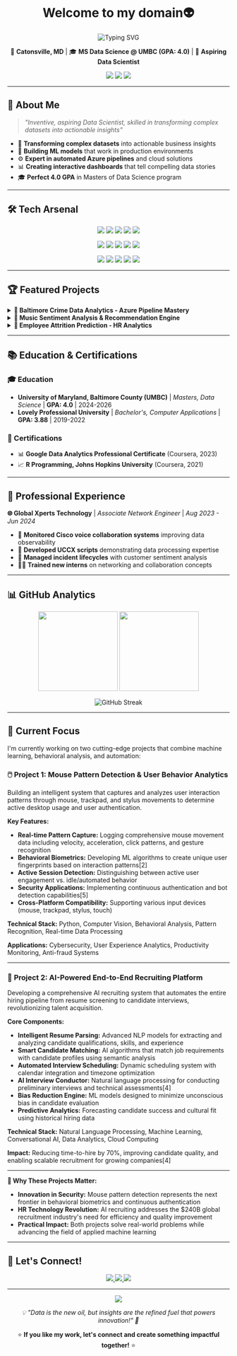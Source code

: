 <h1 align="center">Welcome to my domain👽 </h1>

<p align="center">
  <img src="https://readme-typing-svg.herokuapp.com?font=Roboto&size=22&duration=3000&pause=1000&color=36BCF7&center=true&vCenter=true&width=600&lines=Turning+data+into+decisions+%F0%9F%92%AF;Automating+the+boring+stuff+so+you+don't+have+to+%F0%9F%9A%80;Coffee+%2B+Code+%3D+Innovation+%E2%98%95%EF%B8%8F%2C+%F0%9F%92%BB;Solving+real-world+problems+with+AI+magic+%F0%9F%A7%AA;Always+learning%2C+always+building+%F0%9F%92%A1" alt="Typing SVG" />
</p>


<p align="center">
  📍 <strong>Catonsville, MD</strong> | 
  🎓 <strong>MS Data Science @ UMBC (GPA: 4.0)</strong> | 
  🚀 <strong>Aspiring Data Scientist</strong>
</p>

<p align="center">
  <a href="mailto:y79@umbc.edu"><img src="https://img.shields.io/badge/Email-y79%40umbc.edu-red?style=for-the-badge&logo=gmail&logoColor=white"/></a>
  <a href="https://linkedin.com/in/ykr18/"><img src="https://img.shields.io/badge/LinkedIn-ykr18-blue?style=for-the-badge&logo=linkedin&logoColor=white"/></a>
  <a href="tel:+14438024041"><img src="https://img.shields.io/badge/Phone-%2B1--443--802--4041-green?style=for-the-badge&logo=phone&logoColor=white"/></a>
</p>

---

## 🎯 About Me

> *"Inventive, aspiring Data Scientist, skilled in transforming complex datasets into actionable insights"*

- 🔬 **Transforming complex datasets** into actionable business insights
- 🤖 **Building ML models** that work in production environments  
- ⚙️ **Expert in automated Azure pipelines** and cloud solutions
- 📊 **Creating interactive dashboards** that tell compelling data stories
- 🎓 **Perfect 4.0 GPA** in Masters of Data Science program

---

## 🛠️ Tech Arsenal
<p align="center">
  <img src="https://img.shields.io/badge/Python-3776AB?style=for-the-badge&logo=python&logoColor=white"/>
  <img src="https://img.shields.io/badge/R-276DC3?style=for-the-badge&logo=r&logoColor=white"/>
  <img src="https://img.shields.io/badge/SQL-4479A1?style=for-the-badge&logo=mysql&logoColor=white"/>
  <img src="https://img.shields.io/badge/Java-ED8B00?style=for-the-badge&logo=java&logoColor=white"/>
  <img src="https://img.shields.io/badge/Scala-DC322F?style=for-the-badge&logo=scala&logoColor=white"/>
</p>

<p align="center">
  <img src="https://img.shields.io/badge/Pandas-150458?style=for-the-badge&logo=pandas&logoColor=white"/>
  <img src="https://img.shields.io/badge/NumPy-013243?style=for-the-badge&logo=numpy&logoColor=white"/>
  <img src="https://img.shields.io/badge/Scikit--learn-F7931E?style=for-the-badge&logo=scikit-learn&logoColor=white"/>
  <img src="https://img.shields.io/badge/Matplotlib-3776AB?style=for-the-badge&logo=python&logoColor=white"/>
  <img src="https://img.shields.io/badge/Seaborn-3776AB?style=for-the-badge&logo=python&logoColor=white"/>
</p>

<p align="center">
  <img src="https://img.shields.io/badge/Microsoft_Azure-0089D0?style=for-the-badge&logo=microsoft-azure&logoColor=white"/>
  <img src="https://img.shields.io/badge/Amazon_AWS-232F3E?style=for-the-badge&logo=amazon-aws&logoColor=white"/>
  <img src="https://img.shields.io/badge/MySQL-4479A1?style=for-the-badge&logo=mysql&logoColor=white"/>
  <img src="https://img.shields.io/badge/Power_BI-F2C811?style=for-the-badge&logo=powerbi&logoColor=black"/>
  <img src="https://img.shields.io/badge/Hadoop-66CCFF?style=for-the-badge&logo=apache&logoColor=black"/>
</p>

---

## 🏆 Featured Projects

<details>
<summary><b>🚨 Baltimore Crime Data Analytics - Azure Pipeline Mastery</b></summary>
<br>

**📅 Nov 2024 - Dec 2024**

- 📊 **Ingested 10 years of arrest data** from data.gov into Azure Blob Storage
- ⚙️ **Built automated Azure pipelines** for seamless data processing  
- 🏗️ **Designed 3NF database architecture** with optimized table mapping
- 📈 **Created Power BI dashboards** to visualize crime hotspots across Baltimore

**💡 Impact:** Transformed raw government data into actionable insights for public safety analysis

**🛠️ Tech Stack:** Azure, SQL Server, Power BI, Python, Data Engineering

</details>

<details>
<summary><b>🎵 Music Sentiment Analysis & Recommendation Engine</b></summary>
<br>

**📅 Oct 2024 - Nov 2024**

- 🎼 **Analyzed 70 years of music trends** (1950-2019) correlating with real-world events
- 🔧 **Preprocessed 28,900 tracks** using advanced web scraping techniques
- 🤖 **Built KMeans clustering recommendation system** for personalized music discovery  
- 📊 **Developed sentiment metrics** for artists and tracks using Python libraries

**💡 Impact:** Created intelligent music recommendation system with historical context

**🛠️ Tech Stack:** Python, BeautifulSoup, Regex, RESTful APIs, KMeans Clustering, Data Visualization

</details>

<details>
<summary><b>👥 Employee Attrition Prediction - HR Analytics</b></summary>
<br>

**📅 Jun 2023 - Jul 2023**

- 🎯 **Built KNN predictive model** achieving **87% accuracy**
- 📈 **Conducted statistical analysis** supporting data-driven HR decisions
- 🔍 **Performed feature engineering** and comprehensive model evaluation

**💡 Impact:** Enabled proactive workforce management strategies

**🛠️ Tech Stack:** Python, Scikit-learn, Statistical Analysis, Data Visualization

</details>

---

## 📚 Education & Certifications

### 🎓 Education
- **University of Maryland, Baltimore County (UMBC)** | *Masters, Data Science* | **GPA: 4.0** | 2024-2026
- **Lovely Professional University** | *Bachelor's, Computer Applications* | **GPA: 3.88** | 2019-2022

### 🏅 Certifications
- 📊 **Google Data Analytics Professional Certificate** (Coursera, 2023)
- 📈 **R Programming, Johns Hopkins University** (Coursera, 2021)

---

## 💼 Professional Experience

**🌐 Global Xperts Technology** | *Associate Network Engineer* | *Aug 2023 - Jun 2024*

- 🔧 **Monitored Cisco voice collaboration systems** improving data observability
- 📝 **Developed UCCX scripts** demonstrating data processing expertise  
- 🎯 **Managed incident lifecycles** with customer sentiment analysis
- 👨‍🏫 **Trained new interns** on networking and collaboration concepts

---

## 📊 GitHub Analytics

<p align="center">
  <img height="180em" src="https://github-readme-stats.vercel.app/api?username=Ykr18&show_icons=true&theme=algolia&include_all_commits=true&count_private=true"/>
  <img height="180em" src="https://github-readme-stats.vercel.app/api/top-langs/?username=Ykr18&layout=compact&langs_count=7&theme=algolia"/>
</p>

<p align="center">
  <img src="https://github-readme-streak-stats.herokuapp.com/?user=Ykr18&theme=algolia" alt="GitHub Streak"/>
</p>

---
## 🎯 Current Focus

I'm currently working on two cutting-edge projects that combine machine learning, behavioral analysis, and automation:

### 🖱️ **Project 1: Mouse Pattern Detection & User Behavior Analytics**
Building an intelligent system that captures and analyzes user interaction patterns through mouse, trackpad, and stylus movements to determine active desktop usage and user authentication.

**Key Features:**
- **Real-time Pattern Capture:** Logging comprehensive mouse movement data including velocity, acceleration, click patterns, and gesture recognition
- **Behavioral Biometrics:** Developing ML algorithms to create unique user fingerprints based on interaction patterns[2]
- **Active Session Detection:** Distinguishing between active user engagement vs. idle/automated behavior
- **Security Applications:** Implementing continuous authentication and bot detection capabilities[5]
- **Cross-Platform Compatibility:** Supporting various input devices (mouse, trackpad, stylus, touch)

**Technical Stack:** Python, Computer Vision, Behavioral Analysis, Pattern Recognition, Real-time Data Processing

**Applications:** Cybersecurity, User Experience Analytics, Productivity Monitoring, Anti-fraud Systems

---

### 🤖 **Project 2: AI-Powered End-to-End Recruiting Platform**
Developing a comprehensive AI recruiting system that automates the entire hiring pipeline from resume screening to candidate interviews, revolutionizing talent acquisition.

**Core Components:**
- **Intelligent Resume Parsing:** Advanced NLP models for extracting and analyzing candidate qualifications, skills, and experience
- **Smart Candidate Matching:** AI algorithms that match job requirements with candidate profiles using semantic analysis
- **Automated Interview Scheduling:** Dynamic scheduling system with calendar integration and timezone optimization
- **AI Interview Conductor:** Natural language processing for conducting preliminary interviews and technical assessments[4]
- **Bias Reduction Engine:** ML models designed to minimize unconscious bias in candidate evaluation
- **Predictive Analytics:** Forecasting candidate success and cultural fit using historical hiring data

**Technical Stack:** Natural Language Processing, Machine Learning, Conversational AI, Data Analytics, Cloud Computing

**Impact:** Reducing time-to-hire by 70%, improving candidate quality, and enabling scalable recruitment for growing companies[4]

---


**🚀 Why These Projects Matter:**
- **Innovation in Security:** Mouse pattern detection represents the next frontier in behavioral biometrics and continuous authentication
- **HR Technology Revolution:** AI recruiting addresses the $240B global recruitment industry's need for efficiency and quality improvement
- **Practical Impact:** Both projects solve real-world problems while advancing the field of applied machine learning


---
## 🌟 Let's Connect!

<p align="center">
  <a href="mailto:y79@umbc.edu">
    <img src="https://img.shields.io/badge/Email-Contact_Me-red?style=for-the-badge&logo=gmail&logoColor=white"/>
  </a>
  <a href="https://linkedin.com/in/ykr18/">
    <img src="https://img.shields.io/badge/LinkedIn-Connect-blue?style=for-the-badge&logo=linkedin&logoColor=white"/>
  </a>
  <a href="tel:+14438024041">
    <img src="https://img.shields.io/badge/Phone-Call_Me-green?style=for-the-badge&logo=phone&logoColor=white"/>
  </a>
</p>

---

<p align="center">
  <img src="https://komarev.com/ghpvc/?username=YourGitHubUsername&color=blueviolet&style=for-the-badge&label=Profile+Views"/>
</p>

<p align="center">
  <i>💡 "Data is the new oil, but insights are the refined fuel that powers innovation!" 🚀</i>
</p>

<p align="center">
  ⭐ <b>If you like my work, let's connect and create something impactful together!</b> ⭐
</p>
